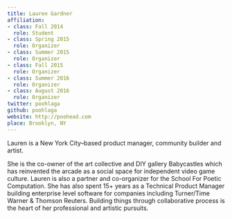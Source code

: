 ```yaml
---
title: Lauren Gardner
affiliation:
- class: Fall 2014
  role: Student
- class: Spring 2015
  role: Organizer
- class: Summer 2015
  role: Organizer
- class: Fall 2015
  role: Organizer
- class: Summer 2016
  role: Organizer
- class: August 2016
  role: Organizer
twitter: poohlaga
github: poohlaga
website: http://poohead.com
place: Brooklyn, NY
---
```

Lauren is a New York City–based product manager, community builder and artist.

She is the co-owner of the art collective and DIY gallery Babycastles which has reinvented the arcade as a social space for independent video game culture. Lauren is also a partner and co-organizer for the School For Poetic Computation. She has also spent 15+ years as a Technical Product Manager building enterprise level software for companies including Turner/Time Warner & Thomson Reuters.
Building things through collaborative process is the heart of her professional and artistic pursuits.
